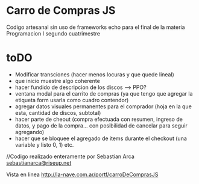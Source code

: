 Carro de Compras JS
==================
Codigo artesanal sin uso de frameworks echo para el final de la materia Programacion I segundo cuatrimestre

toDO
====
+ Modificar transciones (hacer menos locuras y que quede lineal)
+ que inicio muestre algo coherente
+ hacer fundido de descripcion de los discos --> PPO?
+ ventana modal para el carrito de compras (ya que tengo que agregar la etiqueta form usarla como cuadro contendor)
+ agregar datos visuales permanentes para el comprador (hoja en la que esta, cantidad de discos, subtotal)
+ hacer parte de cheout (compra efectuada con resumen, ingreso de datos, y pago de la compra... con posibilidad de cancelar para seguir agregando)
+ hacer que se bloquee el agregado de items durante el checkout (una variable y listo 0, 1) 
etc.

//Codigo realizado enteramente por Sebastian Arca sebastianarca@riseup.net

Vista en linea http://la-nave.com.ar/portf/carroDeComprasJS
